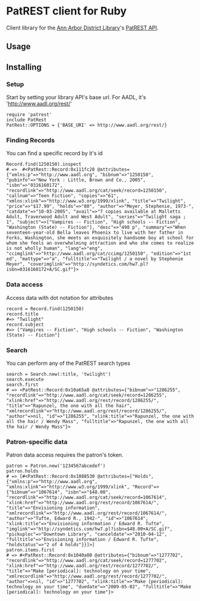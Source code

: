 # PatREST client for Ruby
Client library for the [Ann Arbor District Library](http://www.aadl.org)'s [PatREST API](http://www.blyberg.net/downloads/patrest_1.3_overview.pdf).

## Usage
## Installing

### Setup
Start by setting your library API's base url. For AADL, it's 'http://www.aadl.org/rest/'

    require 'patrest'
    include PatRest
    PatRest::OPTIONS = {'BASE_URI' => http://www.aadl.org/rest/}
    
### Finding Records
You can find a specific record by it's id

    Record.find(1250150).inspect
    # =>  #<PatRest::Record:0x111fc28 @attributes={"xmlns:p"=>"http://www.aadl.org", "bibnum"=>"1250150", "pubinfo"=>"New York : Little, Brown and Co., 2005", "isbn"=>"0316160172", "recordlink"=>"http://www.aadl.org/cat/seek/record=1250150", "callnum"=>"Teen Fiction", "copies"=>"61", "xmlns:xlink"=>"http://www.w3.org/1999/xlink", "title"=>"Twilight", "price"=>"$17.99", "holds"=>"80", "author"=>"Meyer, Stephenie, 1973-", "catdate"=>"10-03-2005", "avail"=>"7 copies available at Malletts Adult, Traverwood Adult and West Adult", "series"=>"Twilight saga ; 1", "subject"=>["Vampires -- Fiction", "High schools -- Fiction", "Washington (State) -- Fiction"], "desc"=>"498 p", "summary"=>"When seventeen-year-old Bella leaves Phoenix to live with her father in Forks, Washington, she meets an exquisitely handsome boy at school for whom she feels an overwhelming attraction and who she comes to realize is not wholly human", "lang"=>"eng", "ccimglink"=>"http://www.aadl.org/cat/ccimg/1250150", "edition"=>"1st ed", "mattype"=>"a", "fulltitle"=>"Twilight / a novel by Stephenie Meyer", "coverimglink"=>"http://syndetics.com/hw7.pl?isbn=0316160172+A/SC.gif"}>
    
### Data access
Access data with dot notation for attributes

    record = Record.find(1250150)
    record.title
    #=> "Twilight"
    record.subject
    #=> ["Vampires -- Fiction", "High schools -- Fiction", "Washington (State) -- Fiction"]

### Search
You can perform any of the PatREST search types

    search = Search.new(:title, 'twilight')
    search.execute
    search.first
    # => <PatRest::Record:0x10a65a8 @attributes={"bibnum"=>"1286255", "recordlink"=>"http://www.aadl.org/cat/seek/record=1286255", "xlink:href"=>"http://www.aadl.org/rest/record/1286255/", "title"=>"Rapunzel, the one with all the hair", "xmlrecordlink"=>"http://www.aadl.org/rest/record/1286255/", "author"=>nil, "id"=>"1286255", "xlink:title"=>"Rapunzel, the one with all the hair / Wendy Mass", "fulltitle"=>"Rapunzel, the one with all the hair / Wendy Mass"}>
    
### Patron-specific data
Patron data access requires the patron's token.

    patron = Patron.new('1234567abcedef')
    patron.holds
    # => [#<PatRest::Record:0x1088530 @attributes=["Holds", {"xmlns:p"=>"http://www.aadl.org", "xmlns:xlink"=>"http://www.w3.org/1999/xlink", "Record"=>{"bibnum"=>"1067614", "isbn"=>"$48.00", "recordlink"=>"http://www.aadl.org/cat/seek/record=1067614", "xlink:href"=>"http://www.aadl.org/rest/record/1067614/", "title"=>"Envisioning information", "xmlrecordlink"=>"http://www.aadl.org/rest/record/1067614/", "author"=>"Tufte, Edward R., 1942-", "id"=>"1067614", "xlink:title"=>"Envisioning information / Edward R. Tufte", "imglink"=>"http://syndetics.com/hw7.pl?isbn=$48.00+A/SC.gif", "pickuploc"=>"Downtown Library", "canceldate"=>"2010-04-12", "fulltitle"=>"Envisioning information / Edward R. Tufte", "holdstatus"=>"2 of 4 holds"}}]>]
    patron.items.first
    # => #<PatRest::Record:0x1040a00 @attributes={"bibnum"=>"1277702", "recordlink"=>"http://www.aadl.org/cat/seek/record=1277702", "xlink:href"=>"http://www.aadl.org/rest/record/1277702/", "title"=>"Make [periodical]: technology on your time", "xmlrecordlink"=>"http://www.aadl.org/rest/record/1277702/", "author"=>nil, "id"=>"1277702", "xlink:title"=>"Make [periodical]: technology on your time", "duedate"=>"2009-05-02", "fulltitle"=>"Make [periodical]: technology on your time"}>
    
    
    